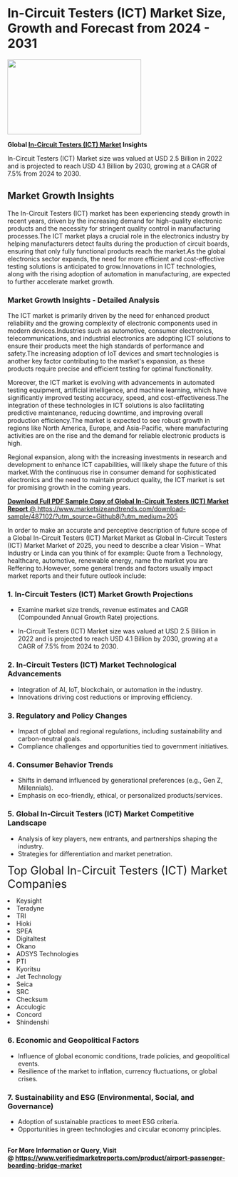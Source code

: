<H1>In-Circuit Testers (ICT) Market Size, Growth and Forecast from 2024 - 2031</H1><img class="aligncenter size-medium wp-image-584254" src="https://thirdeyenews.in/wp-content/uploads/2024/09/Global-Market-Research-300x168.jpeg" alt="" width="300" height="168" /><p><strong>Global&nbsp;<a href="https://www.marketsizeandtrends.com/download-sample/487102/?utm_source=Github8j?utm_medium=205">In-Circuit Testers (ICT) Market</a> Insights</strong></p><p>In-Circuit Testers (ICT) Market size was valued at USD 2.5 Billion in 2022 and is projected to reach USD 4.1 Billion by 2030, growing at a CAGR of 7.5% from 2024 to 2030.</p><p><h2>Market Growth Insights</h2> <p>The In-Circuit Testers (ICT) market has been experiencing steady growth in recent years, driven by the increasing demand for high-quality electronic products and the necessity for stringent quality control in manufacturing processes.The ICT market plays a crucial role in the electronics industry by helping manufacturers detect faults during the production of circuit boards, ensuring that only fully functional products reach the market.As the global electronics sector expands, the need for more efficient and cost-effective testing solutions is anticipated to grow.Innovations in ICT technologies, along with the rising adoption of automation in manufacturing, are expected to further accelerate market growth.</p> <p><a href="#"></a></p> <h3>Market Growth Insights - Detailed Analysis</h3> <p>The ICT market is primarily driven by the need for enhanced product reliability and the growing complexity of electronic components used in modern devices.Industries such as automotive, consumer electronics, telecommunications, and industrial electronics are adopting ICT solutions to ensure their products meet the high standards of performance and safety.The increasing adoption of IoT devices and smart technologies is another key factor contributing to the market's expansion, as these products require precise and efficient testing for optimal functionality.</p> <p>Moreover, the ICT market is evolving with advancements in automated testing equipment, artificial intelligence, and machine learning, which have significantly improved testing accuracy, speed, and cost-effectiveness.The integration of these technologies in ICT solutions is also facilitating predictive maintenance, reducing downtime, and improving overall production efficiency.The market is expected to see robust growth in regions like North America, Europe, and Asia-Pacific, where manufacturing activities are on the rise and the demand for reliable electronic products is high.</p> <p>Regional expansion, along with the increasing investments in research and development to enhance ICT capabilities, will likely shape the future of this market.With the continuous rise in consumer demand for sophisticated electronics and the need to maintain product quality, the ICT market is set for promising growth in the coming years.</p> <p><a href="#"></p><p><span class=""><strong>Download Full PDF Sample Copy of Global In-Circuit Testers (ICT) Market Report</strong> @ <a href="https://www.marketsizeandtrends.com/download-sample/487102/?utm_source=Github8j?utm_medium=205" target="_blank">https://www.marketsizeandtrends.com/download-sample/487102/?utm_source=Github8j?utm_medium=205</a></span></p><p>In order to make an accurate and perceptive description of future scope of a Global&nbsp;In-Circuit Testers (ICT) Market Market as Global&nbsp;In-Circuit Testers (ICT) Market Market of 2025, you need to describe a clear Vision &ndash; What Industry or Linda can you think of for example: Quote from a Technology, healthcare, automotive, renewable energy, name the market you are Reffering to.However, some general trends and factors usually impact market reports and their future outlook include:</p><h3>1.&nbsp;<strong>In-Circuit Testers (ICT) Market Growth Projections</strong></h3><ul><li>Examine market size trends, revenue estimates and CAGR (Compounded Annual Growth Rate) projections.</li><li><p>In-Circuit Testers (ICT) Market size was valued at USD 2.5 Billion in 2022 and is projected to reach USD 4.1 Billion by 2030, growing at a CAGR of 7.5% from 2024 to 2030.</p></li></ul><h3>2.&nbsp;<strong>In-Circuit Testers (ICT) Market Technological Advancements</strong></h3><ul><li>Integration of AI, IoT, blockchain, or automation in the industry.</li><li>Innovations driving cost reductions or improving efficiency.</li></ul><h3>3.&nbsp;<strong>Regulatory and Policy Changes</strong></h3><ul><li>Impact of global and regional regulations, including sustainability and carbon-neutral goals.</li><li>Compliance challenges and opportunities tied to government initiatives.</li></ul><h3>4.&nbsp;<strong>Consumer Behavior Trends</strong></h3><ul><li>Shifts in demand influenced by generational preferences (e.g., Gen Z, Millennials).</li><li>Emphasis on eco-friendly, ethical, or personalized products/services.</li></ul><h3>5.&nbsp;<strong>Global In-Circuit Testers (ICT) Market Competitive Landscape</strong></h3><ul><li>Analysis of key players, new entrants, and partnerships shaping the industry.</li><li>Strategies for differentiation and market penetration.</li></ul><p data-pm-slice="1 1 []"><span style="color: inherit; font-family: inherit; font-size: 25px;">Top Global In-Circuit Testers (ICT) Market Companies</span></p><div class="" data-test-id=""><p><li>Keysight</li><li> Teradyne</li><li> TRI</li><li> Hioki</li><li> SPEA</li><li> Digitaltest</li><li> Okano</li><li> ADSYS Technologies</li><li> PTI</li><li> Kyoritsu</li><li> Jet Technology</li><li> Seica</li><li> SRC</li><li> Checksum</li><li> Acculogic</li><li> Concord</li><li> Shindenshi</li></p></div><h3>6.&nbsp;<strong>Economic and Geopolitical Factors</strong></h3><ul><li>Influence of global economic conditions, trade policies, and geopolitical events.</li><li>Resilience of the market to inflation, currency fluctuations, or global crises.</li></ul><h3>7.&nbsp;<strong>Sustainability and ESG (Environmental, Social, and Governance)</strong></h3><ul><li>Adoption of sustainable practices to meet ESG criteria.</li><li>Opportunities in green technologies and circular economy principles.</li></ul><h2><strong style="font-size: 14px;">For More Information or Query, Visit @&nbsp;</strong><a style="background-color: #ffffff; font-size: 14px;" href="https://www.marketsizeandtrends.com/report/in-circuit-testers-ict-market/" target="_blank">https://www.verifiedmarketreports.com/product/airport-passenger-boarding-bridge-market</a></h2>